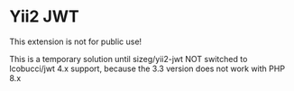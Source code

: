 # Yii2 JWT

This extension is not for public use!

This is a temporary solution until sizeg/yii2-jwt NOT switched to lcobucci/jwt 4.x support, because the 3.3 version does not work with PHP 8.x